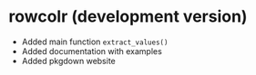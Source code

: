 # rowcolr (development version)

* Added main function `extract_values()`
* Added documentation with examples
* Added pkgdown website
